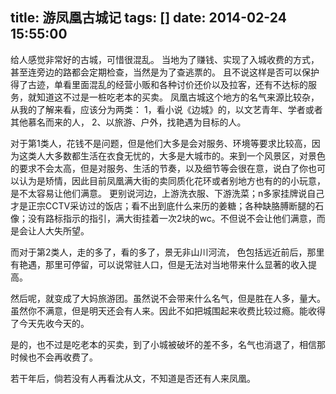 title: 游凤凰古城记
tags: []
date: 2014-02-24 15:55:00
---

给人感觉非常好的古城，可惜很混乱。
当地为了赚钱、实现了入城收费的方式，甚至连旁边的路都会定期检查，当然是为了查逃票的。
且不说这样是否可以保护得了古迹，单看里面混乱的经营小贩和各种讨价还价以及拉客，还有不达标的服务，就知道这不过是一桩吃老本的买卖。
凤凰古城这个地方的名气来源比较杂，从我的了解来看，应该分为两类：
1，看小说《边城》的，以文艺青年、学者或者其他慕名而来的人，
2、以旅游、户外，找艳遇为目标的人。

对于第1类人，花钱不是问题，但是他们大多是会对服务、环境等要求比较高，因为这类人大多数都生活在衣食无忧的，大多是大城市的。来到一个风景区，对景色的要求不会太高，但是对服务、生活的节奏，以及细节等会很在意，说白了你也可以认为是矫情，因此目前凤凰满大街的卖同质化花环或者别地方也有的的小玩意，是不太容易让他们满意。
更别说河边，上游洗衣服、下游洗菜；n多家挂牌说自己才是正宗CCTV采访过的饭店；看不出到底什么来历的姜糖；各种缺胳膊断腿的石像；没有路标指示的指引，满大街挂着一次2块的wc。不但说不会让他们满意，而是会让人大失所望。
<!--more-->
而对于第2类人，走的多了，看的多了，景无非山川河流，
色包括远近前后，那里有艳遇，那里可停留，可以说常驻人口，但是无法对当地带来什么显著的收入提高。

然后呢，就变成了大妈旅游团。虽然说不会带来什么名气，但是胜在人多，量大。虽然你不满意，但是明天还会有人来。因此不如把城围起来收费比较过瘾。能收得了今天先收今天的。

是的，也不过是吃老本的买卖，到了小城被破坏的差不多，名气也消退了，相信那时候也不会再收费了。

若干年后，倘若没有人再看沈从文，不知道是否还有人来凤凰。
